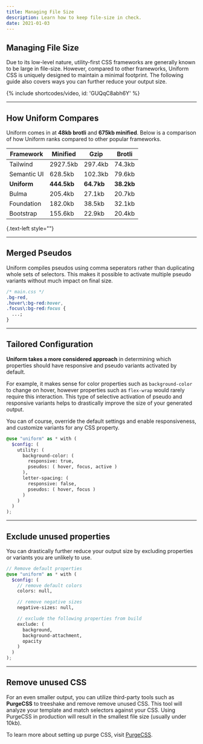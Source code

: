 ```yaml
---
title: Managing File Size
description: Learn how to keep file-size in check.
date: 2021-01-03
---
```


## Managing File Size

Due to its low-level nature, utility-first CSS frameworks are generally known to be large in file-size. However, compared to other frameworks, Uniform CSS is uniquely designed to maintain a minimal footprint. The following guide also covers ways you can further reduce your output size.

{% include shortcodes/video, id: 'GUQqC8abh6Y' %}

---

## How Uniform Compares

Uniform comes in at **48kb brotli** and **675kb minified**. Below is a comparison of how Uniform ranks compared to other popular frameworks.

| Framework | Minified | Gzip | Brotli |
| -| - | - | - |
| Tailwind | 2927.5kb | 297.4kb | 74.3kb |
| Semantic UI | 628.5kb | 102.3kb | 79.6kb |
| **Uniform** | **444.5kb** | **64.7kb** | **38.2kb** |
| Bulma | 205.4kb | 27.1kb | 20.7kb |
| Foundation | 182.0kb | 38.5kb | 32.1kb |
| Bootstrap | 155.6kb | 22.9kb | 20.4kb |

{.text-left style=""}

---

## Merged Pseudos

Uniform compiles pseudos using comma seperators rather than duplicating whole sets of selectors. This makes it possible to activate multiple pseudo variants without much impact on final size.

```css
/* main.css */
.bg-red,
.hover\:bg-red:hover,
.focus\:bg-red:focus {
  ...;
}
```

---

## Tailored Configuration

**Uniform takes a more considered approach** in determining which properties should have responsive and pseudo variants activated by default. 

For example, it makes sense for color properties such as `background-color` to change on hover, however properties such as `flex-wrap` would rarely require this interaction. This type of selective activation of pseudo and responsive variants helps to drastically improve the size of your generated output.

You can of course, override the default settings and enable responsiveness, and customize variants for any CSS property.

```scss
@use "uniform" as * with (
  $config: (
    utility: (
      background-color: (
        responsive: true,
        pseudos: ( hover, focus, active )
      ),
      letter-spacing: (
        responsive: false,
        pseudos: ( hover, focus )
      )
    )
  )
);
```

---

## Exclude unused properties

You can drastically further reduce your output size by excluding properties or variants you are unlikely to use.

```scss
// Remove default properties
@use "uniform" as * with (
  $config: (
    // remove default colors
    colors: null,

    // remove negative sizes
    negative-sizes: null,

    // exclude the following properties from build
    exclude: (
      background,
      background-attachment,
      opacity
    )
  )
);
```

---

## Remove unused CSS

For an even smaller output, you can utilize third-party tools such as **PurgeCSS** to treeshake and remove remove unused CSS. This tool will analyze your template and match selectors against your CSS. Using PurgeCSS in production will result in the smallest file size (usually under 10kb).

To learn more about setting up purge CSS, visit [PurgeCSS]("https://purgecss.com/").

